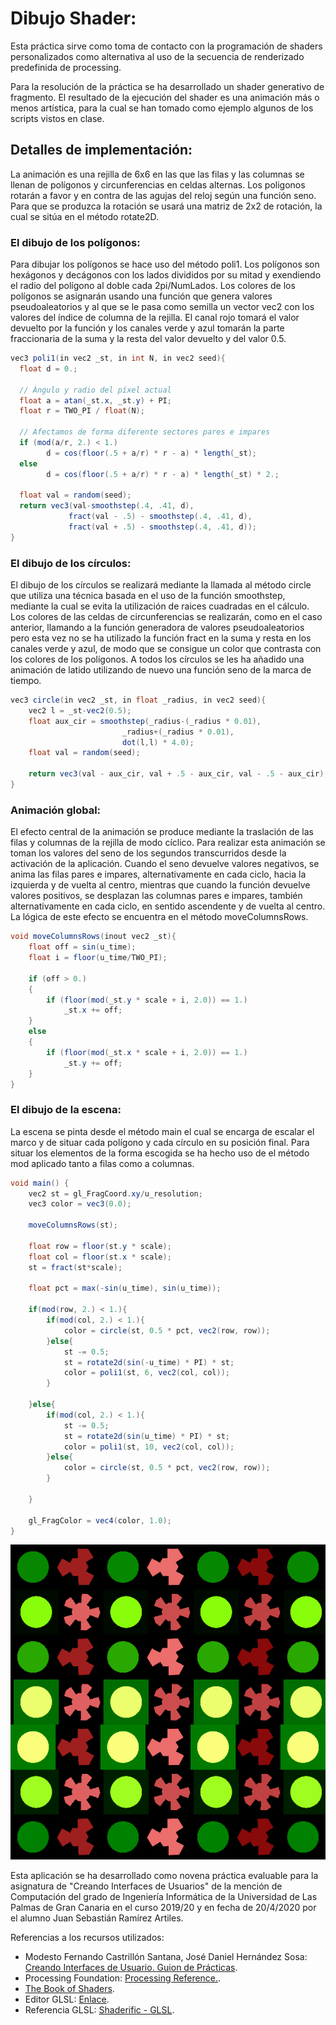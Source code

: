 <h1>Dibujo Shader:</h1>

<p>Esta práctica sirve como toma de contacto con la programación de shaders personalizados como alternativa al uso de la secuencia de renderizado predefinida de processing.</p>

<p>Para la resolución de la práctica se ha desarrollado un shader generativo de fragmento. El resultado de la ejecución del shader es una animación más o menos artística, para la cual se han tomado como ejemplo algunos de los scripts vistos en clase.</p>

<h2>Detalles de implementación:</h2>

<p>La animación es una rejilla de 6x6 en las que las filas y las columnas se llenan de polígonos y circunferencias en celdas alternas. Los poligonos rotarán a favor y en contra de las agujas del reloj según una función seno. Para que se produzca la rotación se usará una matriz de 2x2 de rotación, la cual se sitúa en el método rotate2D.</p>

<h3>El dibujo de los polígonos:</h3>

<p>Para dibujar los polígonos se hace uso del método poli1. Los polígonos son hexágonos y decágonos con los lados divididos por su mitad y exendiendo el radio del polígono al doble cada 2pi/NumLados. Los colores de los polígonos se asignarán usando una función que genera valores pseudoaleatorios y al que se le pasa como semilla un vector vec2 con los valores del índice de columna de la rejilla. El canal rojo tomará el valor devuelto por la función y los canales verde y azul tomarán la parte fraccionaria de la suma y la resta del valor devuelto y del valor 0.5.</p>

```java
vec3 poli1(in vec2 _st, in int N, in vec2 seed){
  float d = 0.;
  
  // Ángulo y radio del píxel actual
  float a = atan(_st.x, _st.y) + PI;
  float r = TWO_PI / float(N);
  
  // Afectamos de forma diferente sectores pares e impares
  if (mod(a/r, 2.) < 1.)
  		d = cos(floor(.5 + a/r) * r - a) * length(_st);
  else
        d = cos(floor(.5 + a/r) * r - a) * length(_st) * 2.;

  float val = random(seed); 
  return vec3(val-smoothstep(.4, .41, d),
             fract(val - .5) - smoothstep(.4, .41, d),
             fract(val + .5) - smoothstep(.4, .41, d));
}
```
<h3>El dibujo de los círculos:</h3>

<p>El dibujo de los círculos se realizará mediante la llamada al método circle que utiliza una técnica basada en el uso de la función smoothstep, mediante la cual se evita la utilización de raices cuadradas en el cálculo. Los colores de las celdas de circunferencias se realizarán, como en el caso anterior, llamando a la función generadora de valores pseudoaleatorios pero esta vez no se ha utilizado la función fract en la suma  y resta en los canales verde y azul, de modo que se consigue un color que contrasta con los colores de los polígonos. A todos los círculos se les ha añadido una animación de latido utilizando de nuevo una función seno de la marca de tiempo.</p>

```java
vec3 circle(in vec2 _st, in float _radius, in vec2 seed){
    vec2 l = _st-vec2(0.5);
    float aux_cir = smoothstep(_radius-(_radius * 0.01),
                         _radius+(_radius * 0.01),
                         dot(l,l) * 4.0);
    float val = random(seed);
    
    return vec3(val - aux_cir, val + .5 - aux_cir, val - .5 - aux_cir);
}
```

<h3>Animación global:</h3>

<p>El efecto central de la animación se produce mediante la traslación de las filas y columnas de la rejilla de modo cíclico. Para realizar esta animación se toman los valores del seno de los segundos transcurridos desde la activación de la aplicación. Cuando el seno devuelve valores negativos, se anima las filas pares e impares, alternativamente en cada ciclo, hacia la izquierda y de vuelta al centro, mientras que cuando la función devuelve valores positivos, se desplazan las columnas pares e impares, también alternativamente en cada ciclo, en sentido ascendente y de vuelta al centro. La lógica de este efecto se encuentra en el método moveColumnsRows.</p>

```java
void moveColumnsRows(inout vec2 _st){
    float off = sin(u_time);
    float i = floor(u_time/TWO_PI);

    if (off > 0.)
    {
        if (floor(mod(_st.y * scale + i, 2.0)) == 1.)
    		_st.x += off;
    }
    else
    {
        if (floor(mod(_st.x * scale + i, 2.0)) == 1.)
    		_st.y += off;
    }
}
```

<h3>El dibujo de la escena:</h3>

<p>La escena se pinta desde el método main el cual se encarga de escalar el marco y de situar cada polígono y cada círculo en su posición final. Para situar los elementos de la forma escogida se ha hecho uso de el método mod aplicado tanto a filas como a columnas.</p>

```java
void main() {
    vec2 st = gl_FragCoord.xy/u_resolution;
    vec3 color = vec3(0.0);
    
    moveColumnsRows(st);
    
    float row = floor(st.y * scale);
    float col = floor(st.x * scale);
    st = fract(st*scale);
    
    float pct = max(-sin(u_time), sin(u_time));
    
    if(mod(row, 2.) < 1.){
    	if(mod(col, 2.) < 1.){
            color = circle(st, 0.5 * pct, vec2(row, row));
        }else{
            st -= 0.5;
            st = rotate2d(sin(-u_time) * PI) * st;
            color = poli1(st, 6, vec2(col, col));
        }
         
    }else{
        if(mod(col, 2.) < 1.){
            st -= 0.5;
            st = rotate2d(sin(u_time) * PI) * st;
            color = poli1(st, 10, vec2(col, col));
        }else{
            color = circle(st, 0.5 * pct, vec2(row, row));
        }
        
    }
	
    gl_FragColor = vec4(color, 1.0);
}
```

<div align="center">
	<p><img src="./Dibujo_Shader.gif" alt="Dibujo Shader" /></p>
</div>

<p>Esta aplicación se ha desarrollado como novena práctica evaluable para la asignatura de "Creando Interfaces de Usuarios" de la mención de Computación del grado de Ingeniería Informática de la Universidad de Las Palmas de Gran Canaria en el curso 2019/20 y en fecha de 20/4/2020 por el alumno Juan Sebastián Ramírez Artiles.</p>

<p>Referencias a los recursos utilizados:</p>

- Modesto Fernando Castrillón Santana, José Daniel Hernández Sosa: [Creando Interfaces de Usuario. Guion de Prácticas](https://cv-aep.ulpgc.es/cv/ulpgctp20/pluginfile.php/126724/mod_resource/content/25/CIU_Pr_cticas.pdf).
- Processing Foundation: [Processing Reference.](https://processing.org/reference/).
- [The Book of Shaders](https://thebookofshaders.com/). 
- Editor GLSL: [Enlace](https://thebookofshaders.com/edit.php).
- Referencia GLSL: [Shaderific - GLSL](http://www.shaderific.com/glsl/).
